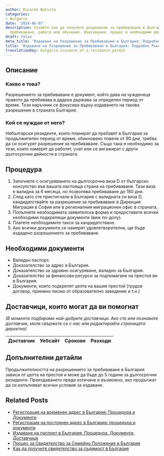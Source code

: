 ```yaml
---
author: Ricardo Batista
categories:
- Bulgaria
date: '2024-06-07'
description: Узнайте как да получите разрешение за пребиваване в България за дългосрочно
  пребиваване, работа или обучение. Изисквания, процес и необходими документи.
draft: false
meta_title: 'Издаване на Разрешение за Пребиваване в България: Подробно Ръководство'
title: 'Издаване на Разрешение за Пребиваване в България: Подробно Ръководство'
translationKey: bulgaria-issuance_of_a_residence_permit
---
```



## Описание
### Какво е това?
Разрешението за пребиваване е документ, който дава на чужденеца правото да пребивава в дадена държава за определен период от време. Този наръчник се фокусира върху издаването на такова разрешение в страната България.

### Кой се нуждае от него?
Небългарски резиденти, които планират да пребавят в България за продължителен период от време, обикновено повече от 90 дни, трябва да си осигурят разрешение за пребиваване. Също така е необходимо за тези, които намерят да работят, учат или се ангажират с други дългосрочни дейности в страната.

## Процедура
1. Започнете с осигуряването на дългосрочна виза D от българско консулство във вашата настояща страна на пребиваване. Тази виза е валидна за 6 месеца, но позволява пребиваване до 180 дни.
2. След като сте пристигнали в България с валидната си виза D, кандидатствайте за разрешение за пребиваване в Дирекция Миграция в София или в регионалния миграционен офис в страната.
3. Попълнете необходимата заявителска форма и предоставете всички необходими подкрепящи документи (виж по-долу).
4. Платете необходимите такси за кандидатстване.
5. Ако всички документи се намерят удовлетворителни, ще бъде издадено разрешението за пребиваване.

## Необходими документи
- Валиден паспорт.
- Доказателство за адрес в България.
- Доказателство за здравно осигуряване, валидно за България.
- Доказателство за финансови ресурси за подпомагане на престоя ви в България.
- Документи, които подкрепят целта на вашия престой (трудов договор, приемно писмо от образователно заведение и т.н.)

## Доставчици, които могат да ви помогнат
_(В момента подбираме най-добрите доставчици. Ако сте или познавате доставчик, моля свържете се с нас или редактирайте страницата директно)_

| Доставчик       |     Уебсайт     |     Срокове       |       Разходи    |
| :-------------: | :-------------: |  :-------------: | :-------------: |


## Допълнителни детайли
Продължителността на разрешението за пребиваване в България зависи от целта на престоя и може да бъде до 5 години за дългосрочни резиденти. Преиздаването преди изтичане е възможно, ако продължат да се изпълняват всички условия за издаване.


## Related Posts

- [Регистрация на временен адрес в България: Процедура и Документи](https://tramitit.com/bg/guides/bulgaria/registratsiia_na_vremenen_adres/)
- [Регистрация на постоянен адрес в България: процедура и документи](https://tramitit.com/bg/guides/bulgaria/registratsiia_na_vechen_adres/)
- [Издаване на паспорт в България: Процедура, Документи, Доставчици](https://tramitit.com/bg/guides/bulgaria/izdavane_na_pasport/)
- [Процес за Свидетелство за Семейно Положение в България](https://tramitit.com/bg/guides/bulgaria/izdavane_na_udostoverenie_za_semeino_polozhenie/)
- [Как да получите свидетелство за съдимост в България](https://tramitit.com/bg/guides/bulgaria/izdavane_na_svidetelstvo_za_sdimost/)